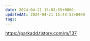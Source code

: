 ```yaml
---
date: 2024-04-21 15:02:55+0000
updatedAt: 2024-04-21 15:44:52+8400
tags: 
---
```

https://parkadd.tistory.com/m/137